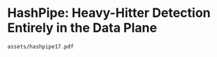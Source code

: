 # HashPipe: Heavy-Hitter Detection Entirely in the Data Plane



``` pdf
assets/hashpipe17.pdf
```


